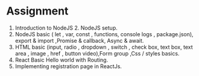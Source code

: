 # Assignment
1. Introduction to NodeJS 2. NodeJS setup.
2. NodeJS basic ( let , var, const , functions, console logs , package.json), export & import ,Promise & callback, Async & await.
3. HTML basic (input, radio , dropdown , switch , check box, text box, text area , image , href , button video),Form group ,Css / styles basics. 
4. React Basic Hello world with Routing.
5. Implementing registration page in ReactJs.
